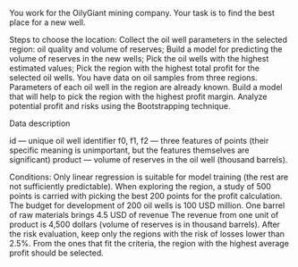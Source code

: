 You work for the OilyGiant mining company. Your task is to find the best place for a new well.

Steps to choose the location:
Collect the oil well parameters in the selected region: oil quality and volume of reserves;
Build a model for predicting the volume of reserves in the new wells;
Pick the oil wells with the highest estimated values;
Pick the region with the highest total profit for the selected oil wells.
You have data on oil samples from three regions. Parameters of each oil well in the region are already known. Build a model that will help to pick the region with the highest profit margin. Analyze potential profit and risks using the Bootstrapping technique.

Data description

id — unique oil well identifier
f0, f1, f2 — three features of points (their specific meaning is unimportant, but the features themselves are significant)
product — volume of reserves in the oil well (thousand barrels).

Conditions:
Only linear regression is suitable for model training (the rest are not sufficiently predictable).
When exploring the region, a study of 500 points is carried with picking the best 200 points for the profit calculation.
The budget for development of 200 oil wells is 100 USD million.
One barrel of raw materials brings 4.5 USD of revenue The revenue from one unit of product is 4,500 dollars (volume of reserves is in thousand barrels).
After the risk evaluation, keep only the regions with the risk of losses lower than 2.5%. From the ones that fit the criteria, the region with the highest average profit should be selected.
